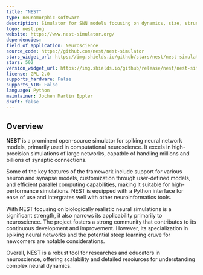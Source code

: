 ```yaml
---
title: "NEST"
type: neuromorphic-software
description: Simulator for SNN models focusing on dynamics, size, structure of neural systems, not on individual neuron morphology.
logo: nest.png
website: https://www.nest-simulator.org/
dependencies: 
field_of_application: Neuroscience
source_code: https://github.com/nest/nest-simulator
stars_widget_url: https://img.shields.io/github/stars/nest/nest-simulator.svg?style=social
stars: 502
version_widget_url: https://img.shields.io/github/release/nest/nest-simulator.svg?label=github%20release
license: GPL-2.0
supports_hardware: False
supports_NIR: False
language: Python
maintainer: Jochen Martin Eppler
draft: false
---
```


## Overview
**NEST** is a prominent open-source simulator for spiking neural network models, primarily used in computational neuroscience. It excels in high-precision simulations of large networks, capatble of handling millions and billions of synaptic connections.

Some of the key features of the framework include support for various neuron and synapse models, customization through user-defined models, and efficient parallel computing capabilities, making it suitable for high-performance simulations. NEST is equipped with a Python interface for ease of use and intergrates well with other neuroinformatics tools.

With NEST focusing on biologically realistic neural simulations is a significant strength, it also narrows its applicability primarily to neuroscience. The project fosters a strong community that contributes to its continuous development and improvement.
However, its specialization in spiking neural networks and the potential steep learning cruve for newcomers are notable considerations. 

Overall, NEST is a robust tool for researches and educators in neuroscience, offering scalability and detailed resoiurces for understanding complex neural dynamics.
